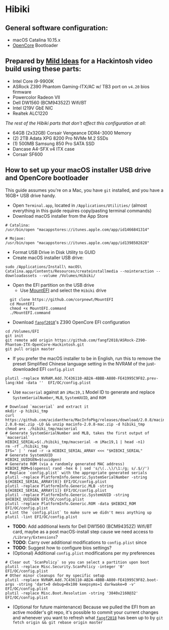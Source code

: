 # Hibiki

## General software configuration:
- macOS Catalina 10.15.x
- [OpenCore](https://github.com/acidanthera/OpenCorePkg/releases) Bootloader

## Prepared by [Mild Ideas](https://www.mildideas.com) for a Hackintosh video build using these parts:
* Intel Core i9-9900K
* ASRock Z390 Phantom Gaming-ITX/AC w/ TB3 port on `v4.20` bios firmware
* Powercolor Radeon VII
* Dell DW1560 (BCM94352Z) Wifi/BT
* Intel I219V GbE NIC
* Realtek ALC1220

_The rest of the Hibiki parts that don't affect this configuration at all:_
* 64GB (2x32GB) Corsair Vengeance DDR4-3000 Memory
* (2) 2TB Adata XPG 8200 Pro NVMe M.2 SSDs
* (1) 500MB Samsung 850 Pro SATA SSD
* Dancase A4-SFX v4 ITX case
* Corsair SF600


## How to set up your macOS installer USB drive and OpenCore bootloader

This guide assumes you're on a Mac, you have `git` installed, and you have a 16GB+ USB drive handy.

* Open `Terminal.app`, located in `/Applications/Utilities/` (almost everything in this guide requires copy/pasting terminal commands)
* Download macOS installer from the App Store
```
# Catalina:
/usr/bin/open "macappstores://itunes.apple.com/app/id1466841314"
```
```
# Mojave:
/usr/bin/open "macappstores://itunes.apple.com/app/id1398502828"
```

* Format USB Drive in Disk Utility to GUID
* Create macOS installer USB drive:
```
sudo /Applications/Install\ macOS\ Catalina.app/Contents/Resources/createinstallmedia --nointeraction --downloadassets --volume /Volumes/Hibiki/
```
* Open the EFI partition on the USB drive
  * Use [MountEFI](https://github.com/corpnewt/MountEFI) and select the `Hibiki` drive
```
  git clone https://github.com/corpnewt/MountEFI
  cd MountEFI
  chmod +x MountEFI.command
  ./MountEFI.command
```
* Download [`fangf2018`](https://github.com/fangf2018/ASRock-Z390-Phantom-ITX-OpenCore-Hackintosh)'s Z390 OpenCore EFI configuration
```
cd /Volumes/EFI
git init
git remote add origin https://github.com/fangf2018/ASRock-Z390-Phantom-ITX-OpenCore-Hackintosh.git
git pull origin master
```
* If you prefer the macOS installer to be in English, run this to remove the preset Simplified Chinese language setting in the NVRAM of the just-downloaded EFI `config.plist`
```
plutil -replace NVRAM.Add.7C436110-AB2A-4BBB-A880-FE41995C9F82.prev-lang:kbd -data ''  EFI/OC/config.plist
```
* Use `macserial` against an `iMac19,1` Model ID to generate and replace `SystemSerialNumber`, `MLB`, `SystemUUID`, and `ROM`
```
# Download `macserial` and extract it
mkdir -p hibiki_tmp
curl https://github.com/acidanthera/MacInfoPkg/releases/download/2.0.8/macinfo-2.0.8-mac.zip -LO && unzip macinfo-2.0.8-mac.zip -d hibiki_tmp
chmod a+x ./hibiki_tmp/macserial
# Generate SystemSerialNumber and MLB, takes the first output of `macserial`
HIBIKI_SERIAL=$(./hibiki_tmp/macserial -m iMac19,1 | head -n1)
rm -rf ./hibiki_tmp
IFS=' | ' read -r -a HIBIKI_SERIAL_ARRAY <<< "$HIBIKI_SERIAL"
# Generate SystemUUID
HIBIKI_UUIDGEN=$(uuidgen)
# Generate ROM (via a randomly generated MAC address)
HIBIKI_ROM=$(openssl rand -hex 6 | sed 's/\(..\)/\1:/g; s/.$//')
# Replace `config.plist` with the appropriate generated serials
plutil -replace PlatformInfo.Generic.SystemSerialNumber -string ${HIBIKI_SERIAL_ARRAY[0]} EFI/OC/config.plist
plutil -replace PlatformInfo.Generic.MLB -string ${HIBIKI_SERIAL_ARRAY[1]} EFI/OC/config.plist
plutil -replace PlatformInfo.Generic.SystemUUID -string $HIBIKI_UUIDGEN EFI/OC/config.plist
plutil -replace PlatformInfo.Generic.ROM -data $HIBIKI_ROM EFI/OC/config.plist
# Lint the `config.plist` to make sure we didn't mess anything up
plutil -lint EFI/OC/config.plist
```
* __TODO__: Add additional kexts for Dell DW1560 (BCM94352Z) Wifi/BT card, maybe as a post macOS-install step cause we need access to `/Library/Extensions`?
* __TODO__: Carry over additional modifications to `config.plist` since
* __TODO__: Suggest how to configure bios settings?
* (Optional) Additional `config.plist` modifications per my preferences
```
# Clear out `ScanPolicy` so you can select a partition upon boot
plutil -replace Misc.Security.ScanPolicy -integer '0' EFI/OC/config.plist
# Other minor cleanups for my specific setup
plutil -replace NVRAM.Add.7C436110-AB2A-4BBB-A880-FE41995C9F82.boot-args -string 'dart=0 debug=0x100 keepsyms=1 darkwake=0 -v' EFI/OC/config.plist
plutil -replace Misc.Boot.Resolution -string '3840x2160@32' EFI/OC/config.plist
```

* (Optional for future maintenance) Because we pulled the EFI from an active modder's git repo, it's possible to commit your current changes and whenever you want to refresh what [`fangf2018`](https://github.com/fangf2018/ASRock-Z390-Phantom-ITX-OpenCore-Hackintosh) has been up to by `git fetch origin && git rebase origin master`

